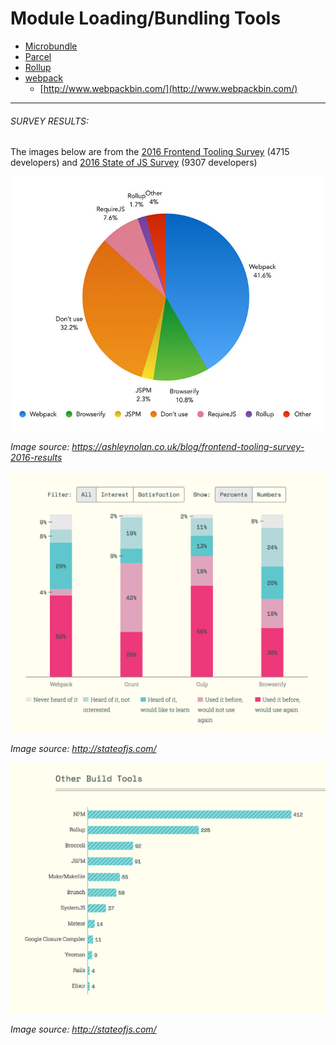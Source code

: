 # Module Loading/Bundling Tools 

* [Microbundle](https://github.com/developit/microbundle)
* [Parcel](https://parceljs.org/)
* [Rollup](http://rollupjs.org/)
* [webpack](https://webpack.js.org/)
  * [http://www.webpackbin.com/](http://www.webpackbin.com/)

***

###### SURVEY RESULTS:

The images below are from the [2016 Frontend Tooling Survey](https://ashleynolan.co.uk/blog/frontend-tooling-survey-2016-results) (4715 developers) and [2016 State of JS Survey](http://stateofjs.com/) (9307 developers)

![](../images/q15.jpg "https://ashleynolan.co.uk/blog/frontend-tooling-survey-2016-results")

<cite>Image source: <a href="https://ashleynolan.co.uk/blog/frontend-tooling-survey-2016-results">https://ashleynolan.co.uk/blog/frontend-tooling-survey-2016-results</a></cite>

![](../images/task1.png "http://stateofjs.com/")

<cite>Image source: <a href="http://stateofjs.com/">http://stateofjs.com/</a></cite>

![](../images/tasks2.png "http://stateofjs.com/")

<cite>Image source: <a href="http://stateofjs.com/">http://stateofjs.com/</a></cite>



































 






